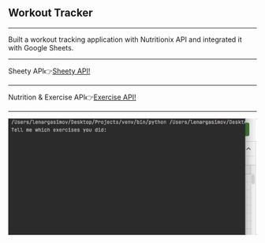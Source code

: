 <h2>Workout Tracker</h2>
<hr>
Built a workout tracking application with Nutritionix API and integrated it with Google Sheets.
<hr>
<span>Sheety API👉<span><a href='https://sheety.co/'>Sheety API!</a> 
<hr>
<span>Nutrition & Exercise API👉<span><a href='https://www.nutritionix.com/business/api'>Exercise API!</a> 
<hr>
<img src='workout.gif' alt="Workout Program"/>

